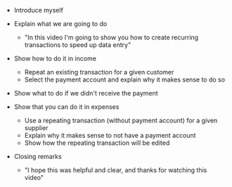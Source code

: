 * Introduce myself

* Explain what we are going to do

  * "In this video I'm going to show you how to create recurring transactions to speed up data entry"

* Show how to do it in income
  * Repeat an existing transaction for a given customer
  * Select the payment account and explain why it makes sense to do so
* Show what to do if we didn't receive the payment
  
* Show that you can do it in expenses

  * Use a repeating transaction (without payment account) for a given supplier 
  * Explain why it makes sense to not have a payment account
  * Show how the repeating transaction will be edited

* Closing remarks

  * "I hope this was helpful and clear, and thanks for watching this video"

  
